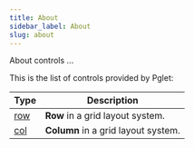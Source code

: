```yaml
---
title: About
sidebar_label: About
slug: about
---
```


About controls ...


This is the list of controls provided by Pglet:

| Type | Description |
| -------- | --------- |
| [row](/docs/controls/row) | **Row** in a grid layout system. |
| [col](/docs/controls/col) | **Column** in a grid layout system. |